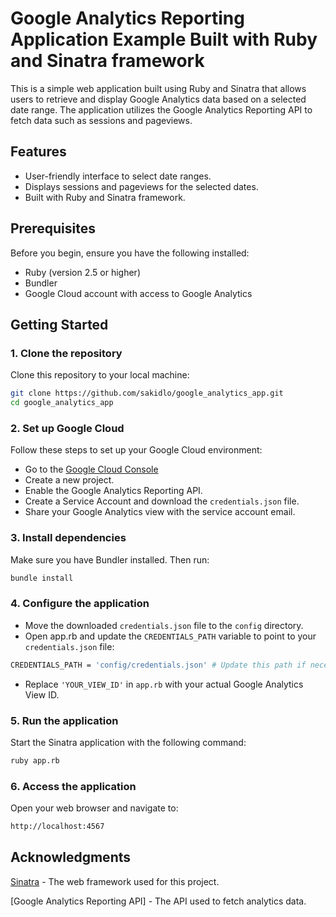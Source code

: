 # Google Analytics Reporting Application Example Built with Ruby and Sinatra framework 

This is a simple web application built using Ruby and Sinatra that allows users to retrieve and display Google Analytics data based on a selected date range. The application utilizes the Google Analytics Reporting API to fetch data such as sessions and pageviews.

## Features

- User-friendly interface to select date ranges.
- Displays sessions and pageviews for the selected dates.
- Built with Ruby and Sinatra framework.

## Prerequisites

Before you begin, ensure you have the following installed:

- Ruby (version 2.5 or higher)
- Bundler
- Google Cloud account with access to Google Analytics

## Getting Started

### 1. Clone the repository

Clone this repository to your local machine:

```bash
git clone https://github.com/sakidlo/google_analytics_app.git
cd google_analytics_app
```
### 2. Set up Google Cloud

Follow these steps to set up your Google Cloud environment:

- Go to the [Google Cloud Console](https://console.cloud.google.com/)
- Create a new project.
- Enable the Google Analytics Reporting API.
- Create a Service Account and download the `credentials.json` file.
- Share your Google Analytics view with the service account email.

### 3. Install dependencies

Make sure you have Bundler installed. Then run:

```bash
bundle install
```
### 4. Configure the application

- Move the downloaded `credentials.json` file to the `config` directory.
- Open app.rb and update the `CREDENTIALS_PATH` variable to point to your `credentials.json` file:

```bash
CREDENTIALS_PATH = 'config/credentials.json' # Update this path if necessary
```

- Replace `'YOUR_VIEW_ID'` in `app.rb` with your actual Google Analytics View ID.

### 5. Run the application
Start the Sinatra application with the following command:

```bash
ruby app.rb
```

### 6. Access the application
Open your web browser and navigate to:

```bash
http://localhost:4567
```

## Acknowledgments

[Sinatra](https://sinatrarb.com/) - The web framework used for this project.

[Google Analytics Reporting API] - The API used to fetch analytics data.